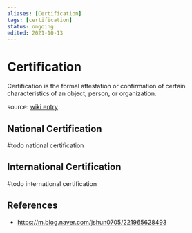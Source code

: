```yaml
---
aliases: [Certification]
tags: [certification]
status: ongoing
edited: 2021-10-13
---
```


# Certification
Certification is the formal attestation or confirmation of certain characteristics of an object, person, or organization.

source: [wiki entry](https://en.wikipedia.org/wiki/Certification)

## National Certification
#todo national certification

## International Certification
#todo international certification

## References
- https://m.blog.naver.com/jshun0705/221965628493